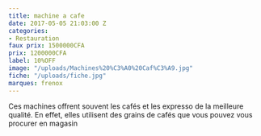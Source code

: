 ```yaml
---
title: machine a cafe
date: 2017-05-05 21:03:00 Z
categories:
- Restauration
faux prix: 1500000CFA
prix: 1200000CFA
label: 10%OFF
image: "/uploads/Machines%20%C3%A0%20Caf%C3%A9.jpg"
fiche: "/uploads/fiche.jpg"
marques: frenox
---
```


Ces machines offrent souvent les cafés et les expresso de la meilleure qualité. En effet, elles utilisent des grains de cafés que vous pouvez vous procurer en magasin